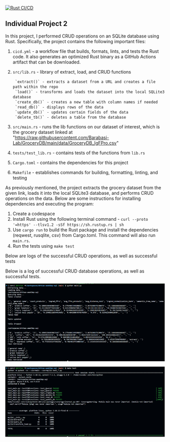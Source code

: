 [![Rust CI/CD](https://github.com/nogibjj/drktao-indproj2/actions/workflows/cicd.yml/badge.svg)](https://github.com/nogibjj/drktao-indproj2/actions/workflows/cicd.yml)
## Individual Project 2
In this project, I performed CRUD operations on an SQLite database using Rust. Specifically, the project contains the following important files:
1. `cicd.yml` - a workflow file that builds, formats, lints, and tests the Rust code. It also generates an optimized Rust binary as a GitHub Actions artifact that can be downloaded.
2. `src/lib.rs` - library of extract, load, and CRUD functions

        `extract()` - extracts a dataset from a URL and creates a file path within the repo
        `load()` - transforms and loads the dataset into the local SQLite3 database
        `create_db()` - creates a new table with column names if needed
        `read_db()` - displays rows of the data
        `update_db()` - updates certain fields of the data
        `delete_tb()` - deletes a table from the database

3. `src/main.rs` - runs the lib functions on our dataset of interest, which is the grocery dataset linked at "https://raw.githubusercontent.com/Barabasi-Lab/GroceryDB/main/data/GroceryDB_IgFPro.csv"
4. `tests/test_lib.rs` - contains tests of the functions from `lib.rs`
5. `Cargo.toml` - contains the dependencies for this project
6. `Makefile` - establishes commands for building, formatting, linting, and testing

As previously mentioned, the project extracts the grocery dataset from the given link, loads it into the local SQLite3 database, and performs CRUD operations on the data. Below are some instructions for installing dependencies and executing the program:

1. Create a codespace
2. Install Rust using the following terminal command - `curl --proto '=https' --tlsv1.2 -sSf https://sh.rustup.rs | sh`
3. Use `cargo run` to build the Rust package and install the dependencies (reqwest, rusqlite, csv) from Cargo.toml. This command will also run `main.rs`.
4. Run the tests using `make test`

Below are logs of the successful CRUD operations, as well as successful tests

Below is a log of successful CRUD database operations, as well as successful tests.

![Alt text](data/CRUD.png)

![Alt text](data/tests.png)
